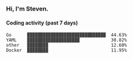 ### Hi, I'm Steven.

#### Coding activity (past 7 days)
```
Go      ▓▓▓▓▓▓▓▓▓▓▓▓▓▓▓▓▓▓▓▓▓▓▓▓▓▓▓▓▓▓  44.63%
YAML    ▓▓▓▓▓▓▓▓▓▓▓▓▓▓▓▓▓▓▓▓            30.82%
other   ▓▓▓▓▓▓▓▓                        12.60%
Docker  ▓▓▓▓▓▓▓▓                        11.95%
```
